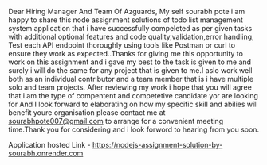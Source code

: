 Dear Hiring Manager And Team Of Azguards,
  My self sourabh pote i am happy to share this node assignment solutions of todo list management system application that i have successfully compeleted as per given tasks with additional optional features and code quality,validation,error handling, Test each API endpoint thoroughly using tools like Postman or curl to ensure they work as expected..Thanks for giving me this opportunity to work on this assignment and i gave my best to the task is given to me and surely i will do the same for any project that is given to me.I aslo work well both as an individual contributor and a team member that is i have multiple solo and team projects. After reviewing my work i hope that you will agree that i am the type of compentent and competetive candidate yor are looking for And I look forward to elaborating on how my specific skill and abilies will benefit youre organisation please contact me at sourabhpote007@gmail.com to arrange for a convenient meeting time.Thank you for considering and i look forword to hearing from you soon.

Application hosted Link - https://nodejs-assignment-solution-by-sourabh.onrender.com
